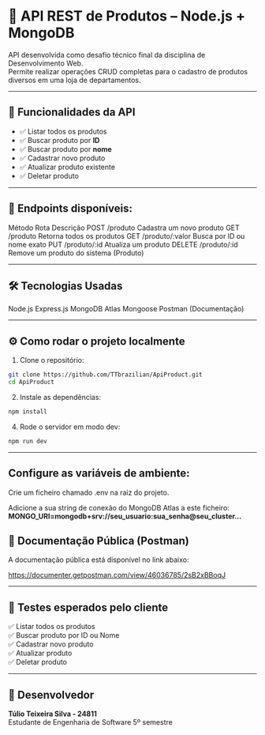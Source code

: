 # 🛒 API REST de Produtos – Node.js + MongoDB

API desenvolvida como desafio técnico final da disciplina de Desenvolvimento Web.  
Permite realizar operações CRUD completas para o cadastro de produtos diversos em uma loja de departamentos.

---

## 🧠 Funcionalidades da API

- ✅ Listar todos os produtos  
- ✅ Buscar produto por **ID**  
- ✅ Buscar produto por **nome**  
- ✅ Cadastrar novo produto  
- ✅ Atualizar produto existente  
- ✅ Deletar produto  

---

## 🧾 Endpoints disponíveis:
Método	Rota	Descrição
POST	/produto	Cadastra um novo produto
GET	/produto	Retorna todos os produtos
GET	/produto/:valor	Busca por ID ou nome exato
PUT	/produto/:id	Atualiza um produto
DELETE	/produto/:id	Remove um produto do sistema (Produto)



---

## 🛠️ Tecnologias Usadas

Node.js
Express.js
MongoDB Atlas
Mongoose
Postman (Documentação)


---

## ⚙️ Como rodar o projeto localmente

1. Clone o repositório:

```bash
git clone https://github.com/TTbrazilian/ApiProduct.git
cd ApiProduct
```

2. Instale as dependências:

```bash
npm install
```

4. Rode o servidor em modo dev:

```bash
npm run dev
```

---

## Configure as variáveis de ambiente:

Crie um ficheiro chamado .env na raiz do projeto.

Adicione a sua string de conexão do MongoDB Atlas a este ficheiro:
**MONGO_URI=mongodb+srv://seu_usuario:sua_senha@seu_cluster...**




## 📑 Documentação Pública (Postman)

A documentação pública está disponível no link abaixo:

   https://documenter.getpostman.com/view/46036785/2sB2xBBoqJ


---

## 🧪 Testes esperados pelo cliente

✅ Listar todos os produtos  
✅ Buscar produto por ID ou Nome  
✅ Cadastrar novo produto  
✅ Atualizar produto  
✅ Deletar produto

---

## 👤 Desenvolvedor

**Túlio Teixeira Silva - 24811**  
Estudante de Engenharia de Software 5º semestre
